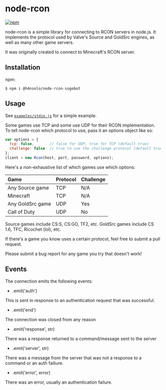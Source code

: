# node-rcon

[![npm](https://img.shields.io/npm/v/rcon.svg)](https://www.npmjs.com/package/rcon)

node-rcon is a simple library for connecting to RCON servers in node.js.
It implements the protocol used by Valve's Source and GoldSrc engines,
as well as many other game servers.

It was originally created to connect to Minecraft's RCON server.

## Installation

npm:

    $ npm i @h4nsolo/node-rcon-sogebot

## Usage

See [`examples/stdio.js`](https://github.com/pushrax/node-rcon/blob/master/examples/stdio.js) for a simple example.

Some games use TCP and some use UDP for their RCON implementation. To tell
node-rcon which protocol to use, pass it an options object like so:

```javascript
var options = {
  tcp: false,       // false for UDP, true for TCP (default true)
  challenge: false  // true to use the challenge protocol (default true)
};
client = new Rcon(host, port, password, options);
```

Here's a non-exhaustive list of which games use which options:

| Game              | Protocol  | Challenge |
| :---------------- | :-------- | :-------- |
| Any Source game   | TCP       | N/A       |
| Minecraft         | TCP       | N/A       |
| Any GoldSrc game  | UDP       | Yes       |
| Call of Duty      | UDP       | No        |

Source games include CS:S, CS:GO, TF2, etc. GoldSrc games include CS 1.6, TFC,
Ricochet (lol), etc.

If there's a game you know uses a certain protocol, feel free to submit a pull
request.

Please submit a bug report for any game you try that doesn't work!

## Events

The connection emits the following events:

- .emit('auth')

This is sent in response to an authentication request that was successful.

- .emit('end')

The connection was closed from any reason

- .emit('response', str)

There was a response returned to a command/message sent to the server

- .emit('server', str)

There was a message from the server that was not a response to a command or an auth failiure.

- .emit('error', error)

There was an error, usually an authentication failure.
